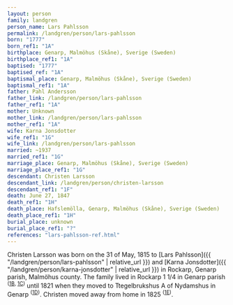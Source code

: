 ```yaml
---
layout: person
family: landgren
person_name: Lars Pahlsson
permalink: /landgren/person/lars-pahlsson
born: "1777"
born_ref1: "1A"
birthplace: Genarp, Malmöhus (Skåne), Sverige (Sweden)
birthplace_ref1: "1A"
baptised: "1777"
baptised_ref: "1A"
baptismal_place: Genarp, Malmöhus (Skåne), Sverige (Sweden)
baptismal_ref1: "1A"
father: Pahl Andersson
father_link: /landgren/person/lars-pahlsson
father_ref1: "1A"
mother: Unknown
mother_link: /landgren/person/lars-pahlsson
mother_ref1: "1A"
wife: Karna Jonsdotter
wife_ref1: "1G"
wife_link: /landgren/person/lars-pahlsson
married: ~1937
married_ref1: "1G"
marriage_place: Genarp, Malmöhus (Skåne), Sverige (Sweden)
marriage_place_ref1: "1G"
descendant: Christen Larsson
descendant_link: /landgren/person/christen-larsson
descendant_ref1: "1F"
death: June 27, 1847
death_ref1: "1H"
death_place: Hafslemölla, Genarp, Malmöhus (Skåne), Sverige (Sweden)
death_place_ref1: "1H"
burial_place: unknown
burial_place_ref1: "?"
references: "lars-pahlsson-ref.html"
---
```

Christen Larsson was born on the 31 of May, 1815 to [Lars Pahlsson]({{ "/landgren/person/lars-pahlsson" | relative_url }}) and [Karna Jonsdotter]({{ "/landgren/person/karna-jonsdotter" | relative_url }}) in Rockarp, Genarp parish, Malmöhus county. The family lived in Rockarp 1 1/4 in Genarp parish <sup>([1B](#1B), [1C](#1C))</sup> until 1821 when they moved to Ttegelbrukshus A of Nydamshus in Genarp <sup>([1D](#1D))</sup>. Christen moved away from home in 1825 <sup>([1E](#1E))</sup>.
